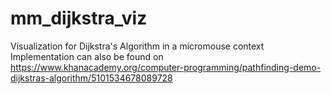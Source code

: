 # mm_dijkstra_viz
Visualization for Dijkstra's Algorithm in a micromouse context
Implementation can also be found on https://www.khanacademy.org/computer-programming/pathfinding-demo-dijkstras-algorithm/5101534678089728
